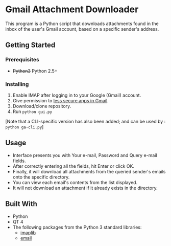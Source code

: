 # Gmail Attachment Downloader

This program is a Python script that downloads attachments found in the inbox of the user's Gmail account, based on a specific sender's address.

## Getting Started

### Prerequisites

- ~~Python3~~ Python 2.5+

### Installing

1. Enable IMAP after logging in to your Google (Gmail) account.
2. Give permission to [less secure apps in Gmail](https://myaccount.google.com/lesssecureapps).
3. Download/clone repository.
4. Run `python gui.py`

[Note that a CLI-specific version has also been added; and can be used by : `python ga-cli.py`]

## Usage

- Interface presents you with Your e-mail, Password and Query e-mail fields.
- After correctly entering all the fields, hit Enter or click OK.
- Finally, it will download all attachments from the queried sender's emails onto the specific directory.
- You can view each email's contents from the list displayed.
- It will not download an attachment if it already exists in the directory.

## Built With

- Python
- QT 4
- The following packages from the Python 3 standard libraries:
  - [imaplib](https://docs.python.org/3/library/imaplib.html)
  - [email](https://docs.python.org/3/library/email.html)

